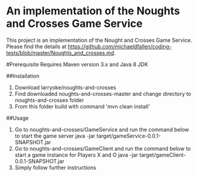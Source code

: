 # An implementation of the Noughts and Crosses Game Service
This project is an implementation of the Nought and Crosses Game Service.
Please find the details at https://github.com/michaeldfallen/coding-tests/blob/master/Noughts_and_crosses.md.

#Prerequisite
Requires Maven version 3.x and Java 8 JDK

##Installation
1. Download larryoke/noughts-and-crosses
2. Find downloaded noughts-and-crosses-master and change directory to noughts-and-crosses folder
3. From this folder build with command 'mvn clean install'


##Usage
1. Go to noughts-and-crosses/GameService and run the command below to start the game server
	java -jar target/gameService-0.0.1-SNAPSHOT.jar
2. Go to noughts-and-crosses/GameClient and run the command below to start a game instance for Players X and O
	java -jar target/gameClient-0.0.1-SNAPSHOT.jar
3. Simply follow further instructions

##
